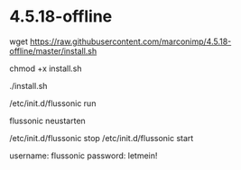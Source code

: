# 4.5.18-offline

wget https://raw.githubusercontent.com/marconimp/4.5.18-offline/master/install.sh

chmod +x install.sh

./install.sh


/etc/init.d/flussonic run



flussonic neustarten

/etc/init.d/flussonic stop
/etc/init.d/flussonic start

username: flussonic
password: letmein!
